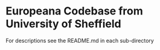 # Europeana Codebase from University of Sheffield

For descriptions see the README.md in each sub-directory 

